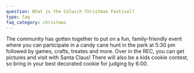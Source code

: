 ```yaml
---
question: What is the Colwich Christmas Festival?
type: faq
faq_category: christmas
---
```

The community has gotten together to put on a fun, family-friendly event where you can participate in a candy cane hunt in the park at 5:30 pm followed by games, crafts, treates and more.  Over in the REC, you can get pictures and visit with Santa Claus!  There will also be a kids cookie contest, so bring in your best decorated cookie for judging by 6:00.